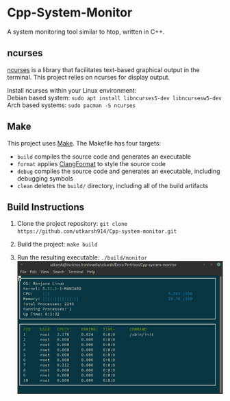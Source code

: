 # Cpp-System-Monitor
A system monitoring tool similar to htop, written in C++.

## ncurses
[ncurses](https://www.gnu.org/software/ncurses/) is a library that facilitates text-based graphical output in the terminal. This project relies on ncurses for display output.

Install ncurses within your Linux environment:  
Debian based system: `sudo apt install libncurses5-dev libncursesw5-dev`  
Arch based systems: `sudo pacman -S ncurses`  

## Make
This project uses [Make](https://www.gnu.org/software/make/). The Makefile has four targets:
* `build` compiles the source code and generates an executable
* `format` applies [ClangFormat](https://clang.llvm.org/docs/ClangFormat.html) to style the source code
* `debug` compiles the source code and generates an executable, including debugging symbols
* `clean` deletes the `build/` directory, including all of the build artifacts

## Build Instructions

1. Clone the project repository: `git clone https://github.com/utkarsh914/Cpp-system-monitor.git`

2. Build the project: `make build`

3. Run the resulting executable: `./build/monitor`
![Starting System Monitor](images/monitor.png)
